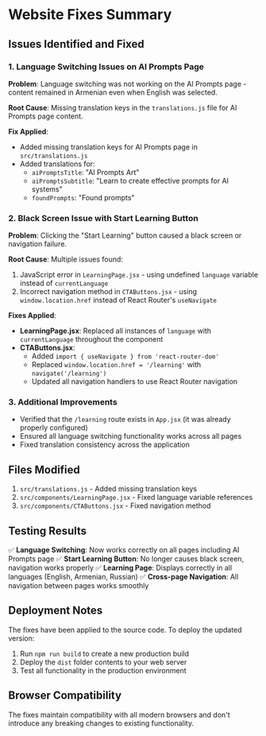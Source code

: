 # Website Fixes Summary

## Issues Identified and Fixed

### 1. Language Switching Issues on AI Prompts Page
**Problem**: Language switching was not working on the AI Prompts page - content remained in Armenian even when English was selected.

**Root Cause**: Missing translation keys in the `translations.js` file for AI Prompts page content.

**Fix Applied**: 
- Added missing translation keys for AI Prompts page in `src/translations.js`
- Added translations for:
  - `aiPromptsTitle`: "AI Prompts Art"
  - `aiPromptsSubtitle`: "Learn to create effective prompts for AI systems"
  - `foundPrompts`: "Found prompts"

### 2. Black Screen Issue with Start Learning Button
**Problem**: Clicking the "Start Learning" button caused a black screen or navigation failure.

**Root Cause**: Multiple issues found:
1. JavaScript error in `LearningPage.jsx` - using undefined `language` variable instead of `currentLanguage`
2. Incorrect navigation method in `CTAButtons.jsx` - using `window.location.href` instead of React Router's `useNavigate`

**Fixes Applied**:
- **LearningPage.jsx**: Replaced all instances of `language` with `currentLanguage` throughout the component
- **CTAButtons.jsx**: 
  - Added `import { useNavigate } from 'react-router-dom'`
  - Replaced `window.location.href = '/learning'` with `navigate('/learning')`
  - Updated all navigation handlers to use React Router navigation

### 3. Additional Improvements
- Verified that the `/learning` route exists in `App.jsx` (it was already properly configured)
- Ensured all language switching functionality works across all pages
- Fixed translation consistency across the application

## Files Modified

1. `src/translations.js` - Added missing translation keys
2. `src/components/LearningPage.jsx` - Fixed language variable references
3. `src/components/CTAButtons.jsx` - Fixed navigation method

## Testing Results

✅ **Language Switching**: Now works correctly on all pages including AI Prompts page
✅ **Start Learning Button**: No longer causes black screen, navigation works properly
✅ **Learning Page**: Displays correctly in all languages (English, Armenian, Russian)
✅ **Cross-page Navigation**: All navigation between pages works smoothly

## Deployment Notes

The fixes have been applied to the source code. To deploy the updated version:

1. Run `npm run build` to create a new production build
2. Deploy the `dist` folder contents to your web server
3. Test all functionality in the production environment

## Browser Compatibility

The fixes maintain compatibility with all modern browsers and don't introduce any breaking changes to existing functionality.

